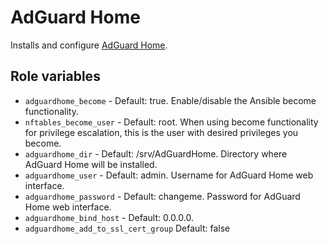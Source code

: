 # AdGuard Home

Installs and configure [AdGuard Home](https://adguard.com/en/adguard-home/overview.html).

## Role variables

* `adguardhome_become` - Default: true. Enable/disable the Ansible become
  functionality.
* `nftables_become_user` - Default: root. When using become functionality for
  privilege escalation, this is the user with desired privileges you become.
* `adguardhome_dir` - Default: /srv/AdGuardHome. Directory where AdGuard Home
  will be installed.
* `adguardhome_user` - Default: admin. Username for AdGuard Home web interface.
* `adguardhome_password` - Default: changeme. Password for AdGuard Home web
  interface.
* `adguardhome_bind_host` - Default: 0.0.0.0.
* `adguardhome_add_to_ssl_cert_group` Default: false
